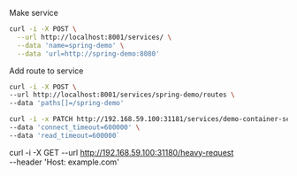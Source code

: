 Make service

```sh
curl -i -X POST \
  --url http://localhost:8001/services/ \
  --data 'name=spring-demo' \
  --data 'url=http://spring-demo:8080'
```

Add route to service

```sh
curl -i -X POST \
--url http://localhost:8001/services/spring-demo/routes \
--data 'paths[]=/spring-demo'
```

```sh
curl -i -x PATCH http://192.168.59.100:31181/services/demo-container-service \
--data 'connect_timeout=600000' \
--data 'read_timeout=600000`
```

curl -i -X GET --url http://192.168.59.100:31180/heavy-request \
--header 'Host: example.com'